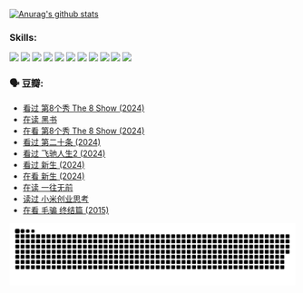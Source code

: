 
[![Anurag's github stats](https://github-readme-stats.vercel.app/api?username=w940853815)](https://github.com/anuraghazra/github-readme-stats)

### Skills:

<code><img height="32" src="https://cdn.jsdelivr.net/npm/simple-icons@v5/icons/python.svg"></code>
<code><img height="32" src="https://cdn.jsdelivr.net/npm/simple-icons@v5/icons/javascript.svg"></code>
<code><img height="32" src="https://cdn.jsdelivr.net/npm/simple-icons@v5/icons/django.svg"></code>
<code><img height="32" src="https://cdn.jsdelivr.net/npm/simple-icons@v5/icons/flask.svg"></code>
<code><img height="32" src="https://cdn.jsdelivr.net/npm/simple-icons@v5/icons/vuetify.svg"></code>
<code><img height="32" src="https://cdn.jsdelivr.net/npm/simple-icons@v5/icons/git.svg"></code>
<code><img height="32" src="https://cdn.jsdelivr.net/npm/simple-icons@v5/icons/docker.svg"></code>
<code><img height="32" src="https://cdn.jsdelivr.net/npm/simple-icons@v5/icons/postgresql.svg"></code>
<code><img height="32" src="https://cdn.jsdelivr.net/npm/simple-icons@v5/icons/elasticsearch.svg"></code>
<code><img height="32" src="https://cdn.jsdelivr.net/npm/simple-icons@v5/icons/macos.svg"></code>
<code><img height="32" src="https://cdn.jsdelivr.net/npm/simple-icons@v5/icons/linux.svg"></code>

### 🗣 豆瓣:

<!-- DOUBAN-ACTIVITIES:START -->
- [看过 第8个秀 The 8 Show‎ (2024)](https://www.douban.com/people/136069238/status/4622960077/?_i=17172204)
- [在读 黑书](https://www.douban.com/people/136069238/status/4621189759/?_i=17172204)
- [在看 第8个秀 The 8 Show‎ (2024)](https://www.douban.com/people/136069238/status/4619801154/?_i=17172204)
- [看过 第二十条‎ (2024)](https://www.douban.com/people/136069238/status/4618624208/?_i=17172204)
- [看过 飞驰人生2‎ (2024)](https://www.douban.com/people/136069238/status/4616048805/?_i=17172204)
- [看过 新生‎ (2024)](https://www.douban.com/people/136069238/status/4612373431/?_i=17172204)
- [在看 新生‎ (2024)](https://www.douban.com/people/136069238/status/4607441062/?_i=17172204)
- [在读 一往无前](https://www.douban.com/people/136069238/status/4590507310/?_i=17172204)
- [读过 小米创业思考](https://www.douban.com/people/136069238/status/4590506983/?_i=17172204)
- [在看 毛骗 终结篇‎ (2015)](https://www.douban.com/people/136069238/status/4581971924/?_i=17172204)
<!-- DOUBAN-ACTIVITIES:END -->


![Snake animation](https://raw.githubusercontent.com/w940853815/w940853815/output/github-contribution-grid-snake.svg)

<!--
**w940853815/w940853815** is a ✨ _special_ ✨ repository because its `README.md` (this file) appears on your GitHub profile.

Here are some ideas to get you started:

- 🔭 I’m currently working on ...
- 🌱 I’m currently learning ...
- 👯 I’m looking to collaborate on ...
- 🤔 I’m looking for help with ...
- 💬 Ask me about ...
- 📫 How to reach me: ...
- 😄 Pronouns: ...
- ⚡ Fun fact: ...
-->
